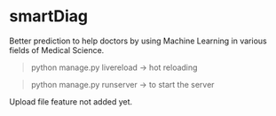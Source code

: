 # smartDiag
Better prediction to help doctors by using Machine Learning in various fields of Medical Science.

> python manage.py livereload  -> hot reloading

> python manage.py runserver  -> to start the server

Upload file feature not added yet.
